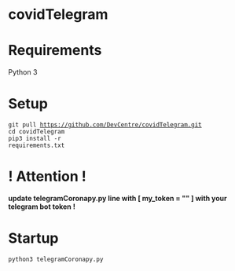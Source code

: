 # covidTelegram

# Requirements

Python 3 

# Setup

<code>git pull https://github.com/DevCentre/covidTelegram.git</code><br>
<code>cd covidTelegram</code><br>
<code>pip3 install -r requirements.txt</code><br>

# ! Attention ! 

<b>update telegramCoronapy.py line with [ my_token = "" ] with your telegram bot token !</b>



# Startup

<code>python3 telegramCoronapy.py</code>

